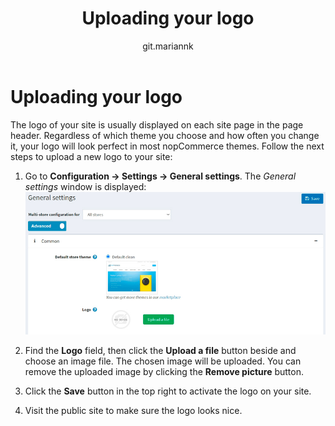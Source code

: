 ﻿---
title: Uploading your logo
uid: en/getting-started/design-your-store/uploading-your-logo
author: git.mariannk
---

# Uploading your logo

The logo of your site is usually displayed on each site page in the page header. Regardless of which theme you choose and how often you change it, your logo will look perfect in most nopCommerce themes. Follow the next steps to upload a new logo to your site:

1. Go to **Configuration → Settings → General settings**. The *General settings* window is displayed: ![General settings](_static/uploading-your-logo/general-settings.jpg)

1. Find the **Logo** field, then click the **Upload a file** button beside and choose an image file. The chosen image will be uploaded. You can remove the uploaded image by clicking the **Remove picture** button.

1. Click the **Save** button in the top right to activate the logo on your site.

1. Visit the public site to make sure the logo looks nice.
